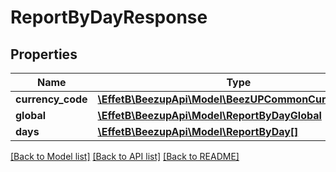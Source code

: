 # ReportByDayResponse

## Properties
Name | Type | Description | Notes
------------ | ------------- | ------------- | -------------
**currency_code** | [**\EffetB\BeezupApi\Model\BeezUPCommonCurrencyCode**](BeezUPCommonCurrencyCode.md) |  | 
**global** | [**\EffetB\BeezupApi\Model\ReportByDayGlobal**](ReportByDayGlobal.md) |  | [optional] 
**days** | [**\EffetB\BeezupApi\Model\ReportByDay[]**](ReportByDay.md) |  | 

[[Back to Model list]](../README.md#documentation-for-models) [[Back to API list]](../README.md#documentation-for-api-endpoints) [[Back to README]](../README.md)


